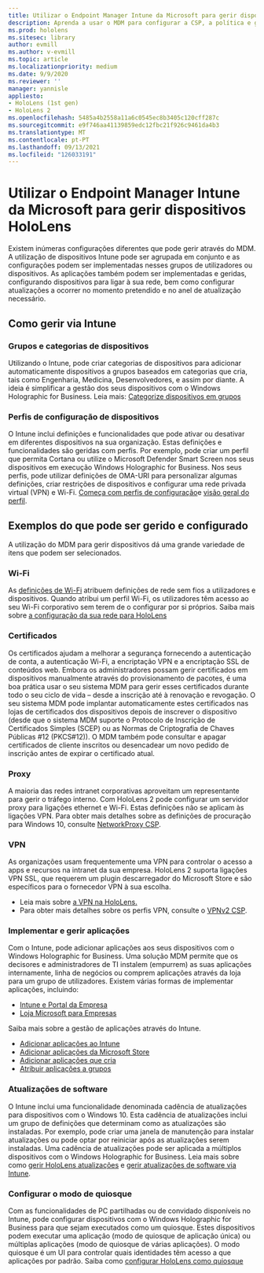 ```yaml
---
title: Utilizar o Endpoint Manager Intune da Microsoft para gerir dispositivos HoloLens
description: Aprenda a usar o MDM para configurar a CSP, a política e gerir HoloLens dispositivos de realidade mista em escala usando o Intune.
ms.prod: hololens
ms.sitesec: library
author: evmill
ms.author: v-evmill
ms.topic: article
ms.localizationpriority: medium
ms.date: 9/9/2020
ms.reviewer: ''
manager: yannisle
appliesto:
- HoloLens (1st gen)
- HoloLens 2
ms.openlocfilehash: 5485a4b2558a11a6c0545ec8b3405c120cff287c
ms.sourcegitcommit: e9f746aa41139859edc12fbc21f926c9461da4b3
ms.translationtype: MT
ms.contentlocale: pt-PT
ms.lasthandoff: 09/13/2021
ms.locfileid: "126033191"
---
```

# <a name="using-microsofts-endpoint-manager-intune-to-manage-hololens-devices"></a>Utilizar o Endpoint Manager Intune da Microsoft para gerir dispositivos HoloLens

Existem inúmeras configurações diferentes que pode gerir através do MDM. A utilização de dispositivos Intune pode ser agrupada em conjunto e as configurações podem ser implementadas nesses grupos de utilizadores ou dispositivos. As aplicações também podem ser implementadas e geridas, configurando dispositivos para ligar à sua rede, bem como configurar atualizações a ocorrer no momento pretendido e no anel de atualização necessário. 

## <a name="how-to-manage-via-intune"></a>Como gerir via Intune

### <a name="device-categories-and-groups"></a>Grupos e categorias de dispositivos
Utilizando o Intune, pode criar categorias de dispositivos para adicionar automaticamente dispositivos a grupos baseados em categorias que cria, tais como Engenharia, Medicina, Desenvolvedores, e assim por diante. A ideia é simplificar a gestão dos seus dispositivos com o Windows Holographic for Business.
Leia mais: [Categorize dispositivos em grupos](/mem/intune/enrollment/device-group-mapping)

### <a name="device-configuration-profiles"></a>Perfis de configuração de dispositivos
O Intune inclui definições e funcionalidades que pode ativar ou desativar em diferentes dispositivos na sua organização. Estas definições e funcionalidades são geridas com perfis. Por exemplo, pode criar um perfil que permita Cortana ou utilize o Microsoft Defender Smart Screen nos seus dispositivos em execução Windows Holographic for Business.
Nos seus perfis, pode utilizar definições de OMA-URI para personalizar algumas definições, criar restrições de dispositivos e configurar uma rede privada virtual (VPN) e Wi-Fi.
[Começa com perfis de configuração](/mem/intune/configuration/device-profiles)e [visão geral do perfil](/mem/intune/configuration/device-profile-create).

## <a name="examples-of-what-can-be-managed-and-configured"></a>Exemplos do que pode ser gerido e configurado

A utilização do MDM para gerir dispositivos dá uma grande variedade de itens que podem ser selecionados. 

### <a name="wi-fi"></a>Wi-Fi
As [definições de Wi-Fi](/mem/intune/configuration/wi-fi-settings-configure) atribuem definições de rede sem fios a utilizadores e dispositivos. Quando atribui um perfil Wi-Fi, os utilizadores têm acesso ao seu Wi-Fi corporativo sem terem de o configurar por si próprios.
Saiba mais sobre [a configuração da sua rede para HoloLens](hololens-commercial-infrastructure.md)

### <a name="certificates"></a>Certificados
Os certificados ajudam a melhorar a segurança fornecendo a autenticação de conta, a autenticação Wi-Fi, a encriptação VPN e a encriptação SSL de conteúdos web. Embora os administradores possam gerir certificados em dispositivos manualmente através do provisionamento de pacotes, é uma boa prática usar o seu sistema MDM para gerir esses certificados durante todo o seu ciclo de vida – desde a inscrição até à renovação e revogação. O seu sistema MDM pode implantar automaticamente estes certificados nas lojas de certificados dos dispositivos depois de inscrever o dispositivo (desde que o sistema MDM suporte o Protocolo de Inscrição de Certificados Simples (SCEP) ou as Normas de Criptografia de Chaves Públicas #12 (PKCS#12)). O MDM também pode consultar e apagar certificados de cliente inscritos ou desencadear um novo pedido de inscrição antes de expirar o certificado atual. 

### <a name="proxy"></a>Proxy
A maioria das redes intranet corporativas aproveitam um representante para gerir o tráfego interno. Com HoloLens 2 pode configurar um servidor proxy para ligações ethernet e Wi-Fi. Estas definições não se aplicam às ligações VPN. Para obter mais detalhes sobre as definições de procuração para Windows 10, consulte [NetworkProxy CSP](/windows/client-management/mdm/networkproxy-csp).

### <a name="vpn"></a>VPN
As organizações usam frequentemente uma VPN para controlar o acesso a apps e recursos na intranet da sua empresa. HoloLens 2 suporta ligações VPN SSL, que requerem um plugin descarregador do Microsoft Store e são específicos para o fornecedor VPN à sua escolha. 
- Leia mais sobre [a VPN na HoloLens.](hololens-network.md#vpn)
- Para obter mais detalhes sobre os perfis VPN, consulte o [VPNv2 CSP](/windows/client-management/mdm/vpnv2-csp).

### <a name="deploy-and-manage-apps"></a>Implementar e gerir aplicações
Com o Intune, pode adicionar aplicações aos seus dispositivos com o Windows Holographic for Business. Uma solução MDM permite que os decisores e administradores de TI instalem (empurrem) as suas aplicações internamente, linha de negócios ou comprem aplicações através da loja para um grupo de utilizadores. Existem várias formas de implementar aplicações, incluindo:
-   [Intune e Portal da Empresa]( app-deploy-intune.md)
-   [Loja Microsoft para Empresas]( app-deploy-store-business.md)

Saiba mais sobre a gestão de aplicações através do Intune.
-   [Adicionar aplicações ao Intune](/mem/intune/apps/apps-add)
-   [Adicionar aplicações da Microsoft Store](/mem/intune/apps/store-apps-windows)
-   [Adicionar aplicações que cria](/mem/intune/apps/lob-apps-windows)
- [Atribuir aplicações a grupos](/mem/intune/apps/apps-deploy)

### <a name="software-updates"></a>Atualizações de software
O Intune inclui uma funcionalidade denominada cadência de atualizações para dispositivos com o Windows 10. Esta cadência de atualizações inclui um grupo de definições que determinam como as atualizações são instaladas. Por exemplo, pode criar uma janela de manutenção para instalar atualizações ou pode optar por reiniciar após as atualizações serem instaladas. Uma cadência de atualizações pode ser aplicada a múltiplos dispositivos com o Windows Holographic for Business.
Leia mais sobre como [gerir HoloLens atualizações](hololens-updates.md) e [gerir atualizações de software via Intune](/mem/intune/protect/windows-update-for-business-configure).

### <a name="configure-kiosk-mode"></a>Configurar o modo de quiosque
Com as funcionalidades de PC partilhadas ou de convidado disponíveis no Intune, pode configurar dispositivos com o Windows Holographic for Business para que sejam executados como um quiosque. Estes dispositivos podem executar uma aplicação (modo de quiosque de aplicação única) ou múltiplas aplicações (modo de quiosque de várias aplicações). O modo quiosque é um UI para controlar quais identidades têm acesso a que aplicações por padrão.
Saiba como [configurar HoloLens como quiosque]( hololens-kiosk.md)

